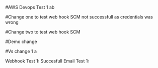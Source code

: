 #AWS Devops Test 1    ab
 
#Change one to test web hook SCM not successfull as credentials was wrong

#Change two to test web hook SCM

#Demo change

#Vs change 1 a

Webhook Test 1: Succesfull
Email Test 1: 
